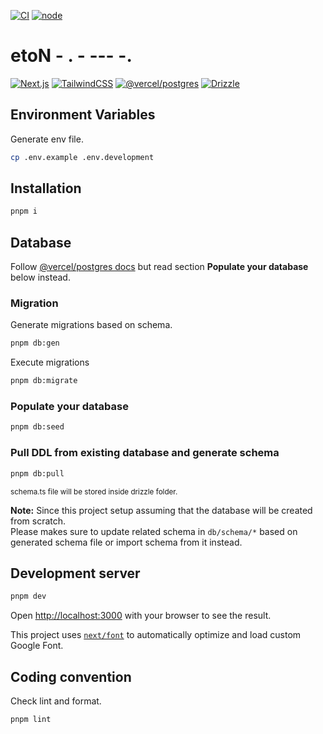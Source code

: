 [![CI](https://github.com/kaisergeX/note-next/actions/workflows/ci.yml/badge.svg)](https://github.com/kaisergeX/note-next/actions/workflows/ci.yml)
[![node](https://img.shields.io/node/v/next)](https://github.com/vercel/next.js)

# etoN - . - --- -.

[![Next.js](https://img.shields.io/badge/Next.js-000?style=for-the-badge&logo=vercel)](https://nextjs.org/) 
[![TailwindCSS](https://img.shields.io/badge/TailwindCSS-fff?style=for-the-badge&logo=tailwindcss)](https://tailwindcss.com/)
[![@vercel/postgres](https://img.shields.io/badge/@vercel/postgres-000?style=for-the-badge&logo=postgresql&logoColor=white)](https://vercel.com/storage/postgres)
[![Drizzle](https://img.shields.io/badge/drizzile-fff?style=for-the-badge&logo=drizzile&logoColor=4bb74a)](https://orm.drizzle.team/)

## Environment Variables

Generate env file.

```bash
cp .env.example .env.development
```

## Installation
```bash
pnpm i
```

## Database

Follow [@vercel/postgres docs](https://vercel.com/docs/storage/vercel-postgres/quickstart) but read section **Populate your database** below instead.

### Migration
Generate migrations based on schema.
```bash
pnpm db:gen
```

Execute migrations
```bash
pnpm db:migrate
```

### Populate your database
```bash
pnpm db:seed
```

### Pull DDL from existing database and generate schema

```bash
pnpm db:pull
```

<sup>
  schema.ts file will be stored inside drizzle folder.
</sup>

<strong>Note:</strong> Since this project setup assuming that the database will be created from scratch.<br/>
Please makes sure to update related schema in `db/schema/*` based on generated schema file or import schema from it instead.

## Development server

```bash
pnpm dev
```

Open [http://localhost:3000](http://localhost:3000) with your browser to see the result.

This project uses [`next/font`](https://nextjs.org/docs/basic-features/font-optimization) to automatically optimize and load custom Google Font.

## Coding convention

Check lint and format.

```bash
pnpm lint
```
